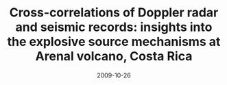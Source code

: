 ---
type: talk
authors: ['Sébastien Valade', 'F. Donnadieu', 'P. Lesage', 'M. Mora', 'C. Hervier']
title: "Cross-correlations of Doppler radar and seismic records: insights into the explosive source mechanisms at Arenal volcano, Costa Rica"
event: Workshop of the IAVCEI Commission on Explosive Volcanism
event_url: False
location: False
address:
  city: Clermont-Ferrand
  country: France
date: 2009-10-26
date_end: 2009-10-29
all_day: True
---